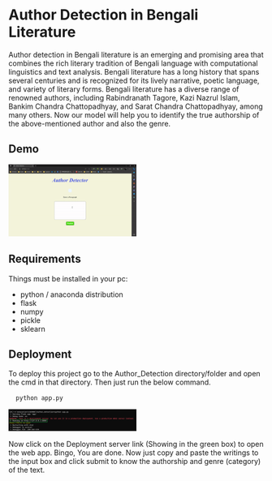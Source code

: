 
# Author Detection in Bengali Literature

Author detection in Bengali literature is an emerging and promising area that combines the rich literary tradition of Bengali language with computational linguistics and text analysis. Bengali literature has a long history that spans several centuries and is recognized for its lively narrative, poetic language, and variety of literary forms. 
Bengali literature has a diverse range of renowned authors, including Rabindranath Tagore, Kazi Nazrul Islam, Bankim Chandra Chattopadhyay, and Sarat Chandra Chattopadhyay, among many others. 
Now our model will help you to identify the true authorship of the above-mentioned author and also the genre.





## Demo

<img src="./Author_Detection_Demo.gif" width="50%" height="50%"/>

## Requirements

Things must be installed in your pc:
* python / anaconda distribution
* flask
* numpy
* pickle
* sklearn



## Deployment

To deploy this project go to the Author_Detection directory/folder and open the cmd in that directory.
Then just run the below command.

```bash
  python app.py
```

<img src="./deployment_link_demo.png" width="50%" height="50%"/>

Now click on the Deployment server link (Showing in the green box) to open the web app. Bingo, You are done. Now just copy and paste the writings to the input box and click submit to know the authorship and genre (category) of the text.

